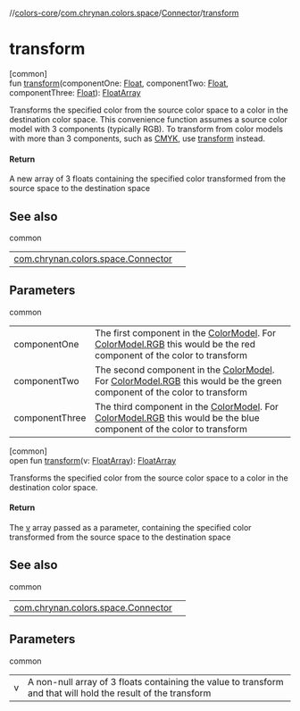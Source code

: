 //[colors-core](../../../index.md)/[com.chrynan.colors.space](../index.md)/[Connector](index.md)/[transform](transform.md)

# transform

[common]\
fun [transform](transform.md)(componentOne: [Float](https://kotlinlang.org/api/latest/jvm/stdlib/kotlin/-float/index.html), componentTwo: [Float](https://kotlinlang.org/api/latest/jvm/stdlib/kotlin/-float/index.html), componentThree: [Float](https://kotlinlang.org/api/latest/jvm/stdlib/kotlin/-float/index.html)): [FloatArray](https://kotlinlang.org/api/latest/jvm/stdlib/kotlin/-float-array/index.html)

Transforms the specified color from the source color space to a color in the destination color space. This convenience function assumes a source color model with 3 components (typically RGB). To transform from color models with more than 3 components, such as [CMYK](../-color-model/-c-m-y-k/index.md), use [transform](transform.md) instead.

#### Return

A new array of 3 floats containing the specified color transformed from the source space to the destination space

## See also

common

| | |
|---|---|
| [com.chrynan.colors.space.Connector](transform.md) |  |

## Parameters

common

| | |
|---|---|
| componentOne | The first component in the [ColorModel](../-color-model/index.md). For [ColorModel.RGB](../-color-model/-r-g-b/index.md) this would be the red component of the color to transform |
| componentTwo | The second component in the [ColorModel](../-color-model/index.md). For [ColorModel.RGB](../-color-model/-r-g-b/index.md) this would be the green component of the color to transform |
| componentThree | The third component in the [ColorModel](../-color-model/index.md). For [ColorModel.RGB](../-color-model/-r-g-b/index.md) this would be the blue component of the color to transform |

[common]\
open fun [transform](transform.md)(v: [FloatArray](https://kotlinlang.org/api/latest/jvm/stdlib/kotlin/-float-array/index.html)): [FloatArray](https://kotlinlang.org/api/latest/jvm/stdlib/kotlin/-float-array/index.html)

Transforms the specified color from the source color space to a color in the destination color space.

#### Return

The [v](transform.md) array passed as a parameter, containing the specified color transformed from the source space to the destination space

## See also

common

| | |
|---|---|
| [com.chrynan.colors.space.Connector](transform.md) |  |

## Parameters

common

| | |
|---|---|
| v | A non-null array of 3 floats containing the value to transform and that will hold the result of the transform |
